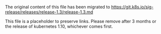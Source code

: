 The original content of this file has been migrated to https://git.k8s.io/sig-release/releases/release-1.3/release-1.3.md

This file is a placeholder to preserve links. Please remove after 3 months or the release of kubernetes 1.10, whichever comes first.
